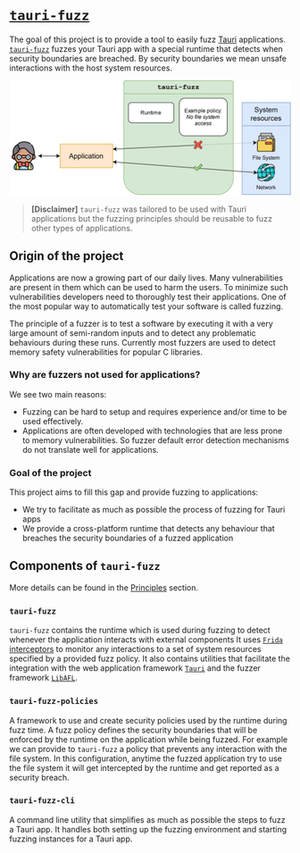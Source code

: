# [`tauri-fuzz`](https://github.com/crabnebula-dev/tauri-fuzz)

The goal of this project is to provide a tool to easily fuzz [Tauri](https://tauri.app/) applications.
[`tauri-fuzz`](https://github.com/crabnebula-dev/tauri-fuzz) fuzzes your Tauri app with a special runtime that detects when security boundaries are breached.
By security boundaries we mean unsafe interactions with the host system resources.

![Fuzzing applications security boundaries ](./images/fuzzing_application_boundary.drawio.svg "Fuzzing applications security boundaries")

> **[Disclaimer]** `tauri-fuzz` was tailored to be used with Tauri applications but the fuzzing principles should be
> reusable to fuzz other types of applications.

## Origin of the project

Applications are now a growing part of our daily lives.
Many vulnerabilities are present in them which can be used to harm the users.
To minimize such vulnerabilities developers need to thoroughly test their applications.
One of the most popular way to automatically test your software is called fuzzing.

The principle of a fuzzer is to test a software by executing it with a very large amount of semi-random inputs and to detect any problematic behaviours during these runs.
Currently most fuzzers are used to detect memory safety vulnerabilities for popular C libraries.

### Why are fuzzers not used for applications?

We see two main reasons:

- Fuzzing can be hard to setup and requires experience and/or time to be used effectively.
- Applications are often developed with technologies that are less prone to memory vulnerabilities. So
  fuzzer default error detection mechanisms do not translate well for applications.

### Goal of the project

This project aims to fill this gap and provide fuzzing to applications:

- We try to facilitate as much as possible the process of fuzzing for Tauri apps
- We provide a cross-platform runtime that detects any behaviour that breaches the security boundaries of a fuzzed application

## Components of `tauri-fuzz`

More details can be found in the [Principles](./principles.md) section.

### `tauri-fuzz`

`tauri-fuzz` contains the runtime which is used during fuzzing to detect whenever the application interacts with external components
It uses [`Frida` interceptors](https://frida.re/docs/javascript-api/#interceptor) to monitor any interactions to a set of system resources specified by a provided fuzz policy.
It also contains utilities that facilitate the integration with the web application framework [`Tauri`](https://tauri.app/) and the fuzzer framework [`LibAFL`](https://github.com/AFLplusplus/LibAFL).

### `tauri-fuzz-policies`

A framework to use and create security policies used by the runtime during fuzz time.
A fuzz policy defines the security boundaries that will be enforced by the runtime on the application while being fuzzed.
For example we can provide to `tauri-fuzz` a policy that prevents any interaction with the file system.
In this configuration, anytime the fuzzed application try to use the file system it will get intercepted by the runtime and get reported as a security breach.

### `tauri-fuzz-cli`

A command line utility that simplifies as much as possible the steps to fuzz a Tauri app.
It handles both setting up the fuzzing environment and starting fuzzing instances for a Tauri app.
